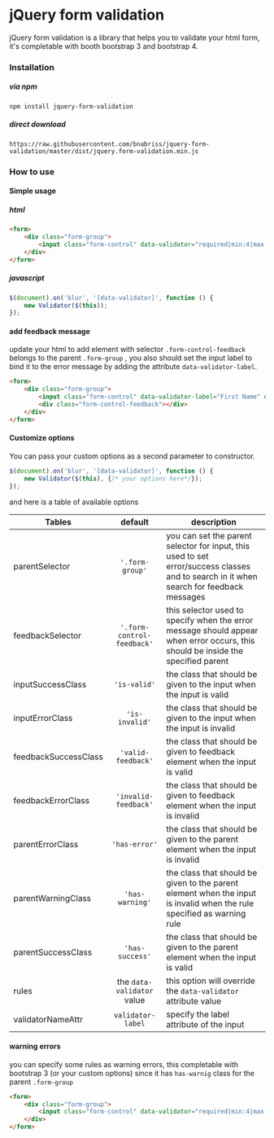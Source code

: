 # jQuery form validation
jQuery form validation is a library that helps you to validate your html form, it's completable with booth bootstrap 3 and bootstrap 4.

### Installation 
##### via npm
``` 
npm install jquery-form-validation
```
##### direct download
```
https://raw.githubusercontent.com/bnabriss/jquery-form-validation/master/dist/jquery.form-validation.min.js
```

### How to use

#### Simple usage

##### html
```html
<form>
    <div class="form-group">
        <input class="form-control" data-validator="required|min:4|max:10">
    </div>
</form>
```
##### javascript
```javascript
$(document).on('blur', '[data-validator]', function () {
    new Validator($(this));
});
```

#### add feedback message
update your html to add element with selector `.form-control-feedback` belongs to the parent `.form-group` , you also should set the input label to bind it to the error message by adding the attribute `data-validator-label`.
```html
<form>
    <div class="form-group">
        <input class="form-control" data-validator-label="First Name" data-validator="required|min:4|max:10">
        <div class="form-control-feedback"></div>
    </div>
</form>
```

#### Customize options
You can pass your custom options as a second parameter to constructor.
```javascript
$(document).on('blur', '[data-validator]', function () {
    new Validator($(this), {/* your options here*/});
});
```
and here is a table of available options

| Tables        | default  |description  |
| ------------- | :------:|------|
| parentSelector | `'.form-group'` | you can set the parent selector for input, this used to set error/success classes and to search in it when search for feedback messages |
| feedbackSelector      |   `'.form-control-feedback'` |  this selector used to specify when the error message should appear when error occurs, this should be inside the specified parent |
| inputSuccessClass | `'is-valid'`  |   the class that should be given to the input when the input is valid |
| inputErrorClass | `'is-invalid'`  |   the class that should be given to the input when the input is invalid |
| feedbackSuccessClass | `'valid-feedback'`  |   the class that should be given to feedback element when the input is valid |
| feedbackErrorClass | `'invalid-feedback'`  |   the class that should be given to feedback element when the input is invalid |
| parentErrorClass | `'has-error'`  |   the class that should be given to the parent element when the input is invalid |
| parentWarningClass | `'has-warning'`  |   the class that should be given to the parent element when the input is invalid when the rule specified as warning rule |
| parentSuccessClass | `'has-success'`  |   the class that should be given to the parent element when the input is valid |
| rules | the `data-validator` value   |   this option will override the `data-validator` attribute value |
| validatorNameAttr |  `validator-label`    |   specify the label attribute of the input  |


#### warning errors
you can specify some rules as warning errors, this completable with bootstrap 3 (or your custom options) since it has `has-warnig` class for the parent `.form-group` 
```html
<form>
    <div class="form-group">
        <input class="form-control" data-validator="required|min:4|max:10" data-validator-warnings="min">
    </div>
</form>
```

